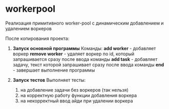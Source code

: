 # workerpool
Реализация примитивного worker-pool с динамическим добавлением и удалением воркеров

После копирования проекта:
 1. **Запуск основной программы**
    Команды:
    **add worker** - добавляет воркер
    **remove worker** - удаляет воркер по id, который запрашивается сразу после ввода команды
    **add task** - добавляет задачу, текст которой запрашивает сразу после ввода команды
    **end** - завершает выполнение программы
 
 2. **Запуск тестов**
    Выполняет тесты:
    1) на добавление задачи без воркеров (так нельзя)
    2) на корректную работу функции добавления воркера
    3) на некорректный ввод айди при удалении воркера
